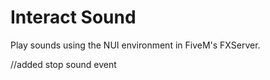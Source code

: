 # Interact Sound

Play sounds using the NUI environment in FiveM's FXServer.

//added stop sound event
